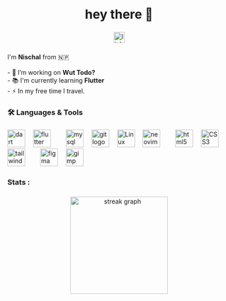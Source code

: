 <h1 align="center">hey there 👋</h1>

###

<div align="center">
  <a href="https://linkedin.com/in/therealhex/">
  <img src="https://img.shields.io/static/v1?message=LinkedIn&logo=linkedin&label=&color=0077B5&logoColor=white&labelColor=&style=for-the-badge" height="25" alt="linkedin logo"  />
  </a>
</div>

###

<p align="left">I'm <b>Nischal</b> from 🇳🇵<br><br>
  - 🔭 I’m working on <b>Wut Todo?</b><br>
  - 📚 I'm currently learning <b>Flutter</b><br>
  - ⚡ In my free time I travel.
</p>

###

<h3 align="left">🛠 Languages & Tools</h3>

###

<div align="left">
  <img src="https://img.shields.io/badge/Dart-0175C2?style=for-the-badge&logo=dart&logoColor=white" height="40" alt="dart logo"  />
  <img width="10" />
  <img src="https://img.shields.io/badge/Flutter-02569B?style=for-the-badge&logo=flutter&logoColor=white" height="40" alt="flutter logo"  />
  <img width="26" />
  
  <img src="https://img.shields.io/badge/MySQL-00000F?style=for-the-badge&logo=mysql&logoColor=white" height="40" alt="mysql logo"  />
  <img width="10" />
  <img src="https://img.shields.io/badge/GIT-E44C30?style=for-the-badge&logo=git&logoColor=white" height="40" alt="git logo"  />
  <img width="10" />
  <img src="https://img.shields.io/badge/Linux-FCC624?style=for-the-badge&logo=linux&logoColor=black" height="40" alt="Linux logo"  />
  <img width="10" />
  <img src="https://img.shields.io/badge/NeoVim-%2357A143.svg?&style=for-the-badge&logo=neovim&logoColor=white" height="40" alt="neovim logo"  />
  <img width="26" />
  
  <img src="https://img.shields.io/badge/HTML5-E34F26?style=for-the-badge&logo=html5&logoColor=white" height="40" alt="html5 logo"  />
  <img width="10" />
  <img src="https://img.shields.io/badge/CSS3-1572B6?style=for-the-badge&logo=css3&logoColor=white" height="40" alt="CSS3 logo"  />
  <img width="10" />
  <img src="https://img.shields.io/badge/Tailwind_CSS-38B2AC?style=for-the-badge&logo=tailwind-css&logoColor=white" height="40" alt="tailwindcss logo"  />
  <img width="26" />
  
  <img src="https://img.shields.io/badge/Figma-F24E1E?style=for-the-badge&logo=figma&logoColor=white" height="40" alt="figma logo"  />
  <img width="10" />
  <img src="https://img.shields.io/badge/gimp-5C5543?style=for-the-badge&logo=gimp&logoColor=white" height="40" alt="gimp logo"  />
</div>

###

<h3 align="left">Stats :</h3>

###

<div align="center">
  <img src="https://streak-stats.demolab.com?user=maurodesouza&locale=en&mode=daily&theme=dark&hide_border=false&border_radius=5&order=3" height="220" alt="streak graph"  />
</div>
